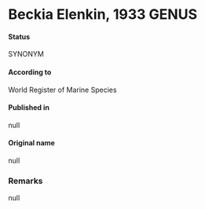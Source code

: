 Beckia Elenkin, 1933 GENUS
=======

#### Status
SYNONYM

#### According to
World Register of Marine Species

#### Published in
null

#### Original name
null

### Remarks
null